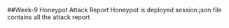 ##Week-9 Honeypot Attack Report
Honeypot is deployed
session.json file contains all the attack report
